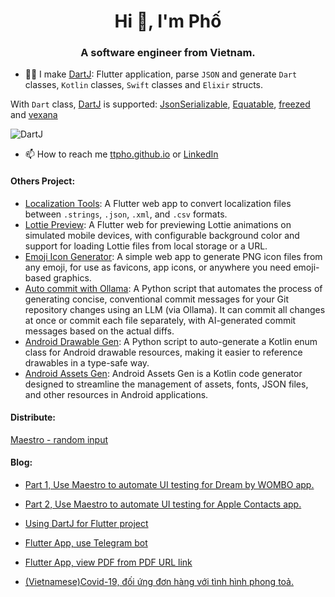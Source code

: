 <h1 align="center">Hi 👋, I'm Phố</h1>
<h3 align="center">A software engineer from Vietnam.</h3>

<!-- <p align="left"> <img src="https://komarev.com/ghpvc/?username=ttpho&label=Profile%20views&color=0e75b6&style=flat" alt="ttpho" /> </p>

<p align="left"> <a href="https://github.com/ryo-ma/github-profile-trophy"><img src="https://github-profile-trophy.vercel.app/?username=ttpho" alt="ttpho" /></a> </p> -->


- 👨‍💻 I make [DartJ](https://dartj.web.app/#/): Flutter application, parse `JSON` and generate `Dart` classes, `Kotlin` classes, `Swift` classes and `Elixir` structs.


With `Dart` class, [DartJ](https://dartj.web.app/#/) is supported: [JsonSerializable](https://pub.dev/packages/json_serializable), [Equatable](https://pub.dev/packages/equatable), [freezed](https://pub.dev/packages/freezed) and [vexana](https://pub.dev/packages/vexana) 

<!-- https://github.com/ttpho/ttpho/assets/3994863/5d529258-c02c-4066-925e-ca2ffc68a804 -->

![DartJ](https://github.com/ttpho/ttpho/assets/3994863/97b27bfc-073b-46af-9604-d7dd397510bb)



     

- 📫 How to reach me [ttpho.github.io](https://ttpho.github.io/) or [LinkedIn](https://www.linkedin.com/in/tpho/)


<h4 align="left">Others Project:</h4> 

- [Localization Tools](https://localizationtools.web.app/): A Flutter web app to convert localization files between `.strings`, `.json`, `.xml`, and `.csv` formats.
- [Lottie Preview](https://ttpho.github.io/lottie/): A Flutter web for previewing Lottie animations on simulated mobile devices, with configurable background color and support for loading Lottie files from local storage or a URL.
- [Emoji Icon Generator](https://ttpho.github.io/emoji_icon_generator/): A simple web app to generate PNG icon files from any emoji, for use as favicons, app icons, or anywhere you need emoji-based graphics.
- [Auto commit with Ollama](https://github.com/ttpho/git_diff_auto_commit): A Python script that automates the process of generating concise, conventional commit messages for your Git repository changes using an LLM (via Ollama). It can commit all changes at once or commit each file separately, with AI-generated commit messages based on the actual diffs.
- [Android Drawable Gen](https://github.com/ttpho/android_drawable_gen): A Python script to auto-generate a Kotlin enum class for Android drawable resources, making it easier to reference drawables in a type-safe way.
- [Android Assets Gen](https://github.com/ttpho/android_assets_gen): Android Assets Gen is a Kotlin code generator designed to streamline the management of assets, fonts, JSON files, and other resources in Android applications.

<h4 align="left">Distribute:</h4>

[Maestro - random input](https://github.com/mobile-dev-inc/Maestro/pull/256/)


<h4 align="left">Blog:</h4>


- [Part 1, Use Maestro to automate UI testing for Dream by WOMBO app.](https://ttpho.github.io/2022-09-25-maestro/)
- [Part 2, Use Maestro to automate UI testing for Apple Contacts app.](https://ttpho.github.io/2022-10-14-maestro-ios/)


- [Using DartJ for Flutter project](https://ttpho.github.io/2022-08-07-dartj/)
- [Flutter App, use Telegram bot](https://ttpho.github.io/2021-08-17-flutter-telegram/)
- [Flutter App, view PDF from PDF URL link](https://ttpho.github.io/2021-08-24-pdf-view-from-url/)
- [(Vietnamese)Covid-19, đối ứng đơn hàng với tình hình phong toả.](https://ttpho.github.io/2021-09-18-covid-2021/) 




